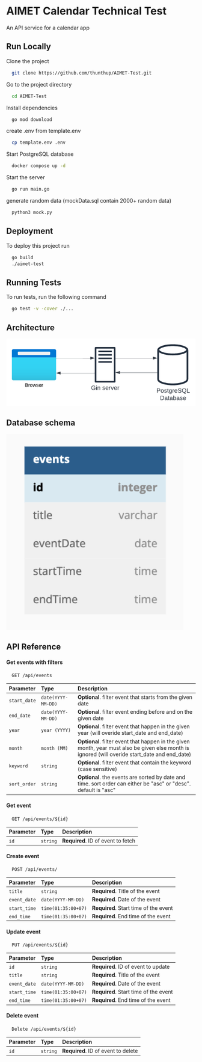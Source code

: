 
# AIMET Calendar Technical Test

An API service for a calendar app 


## Run Locally

Clone the project

```bash
  git clone https://github.com/thunthup/AIMET-Test.git
```

Go to the project directory

```bash
  cd AIMET-Test
```

Install dependencies

```bash
  go mod download
```

create .env from template.env

```bash
  cp template.env .env
```

Start PostgreSQL database

```bash
  docker compose up -d
```


Start the server

```bash
  go run main.go
```

generate random data (mockData.sql contain 2000+ random data)

```bash
  python3 mock.py
```

## Deployment

To deploy this project run

```bash
  go build
  ./aimet-test
```


## Running Tests

To run tests, run the following command

```bash
  go test -v -cover ./...
```


## Architecture

![App Screenshot](https://github.com/thunthup/AIMET-Test/blob/main/Architecture.png?raw=true)

## Database schema

![App Screenshot](https://github.com/thunthup/AIMET-Test/blob/main/Event%20Schema.png?raw=true)
## API Reference

#### Get events with filters

```http
  GET /api/events
```

| Parameter | Type     | Description                |
| :-------- | :------- | :------------------------- |
| `start_date` | `date(YYYY-MM-DD)` | **Optional**. filter event that starts from the given date |
| `end_date` | `date(YYYY-MM-DD)` | **Optional**. filter event ending before and on the given date |
| `year` | `year (YYYY)` | **Optional**. filter event that happen in the given year (will overide start_date and end_date) |
| `month` | `month (MM)` | **Optional**. filter event that happen in the given month, year must also be given else month is ignored (will overide start_date and end_date) |
| `keyword` | `string` | **Optional**. filter event that contain the keyword (case sensitive) |
| `sort_order` | `string` | **Optional**. the events are sorted by date and time. sort order can either be "asc" or "desc". default is "asc"|


#### Get event

```http
  GET /api/events/${id}
```

| Parameter | Type     | Description                       |
| :-------- | :------- | :-------------------------------- |
| `id`      | `string` | **Required**. ID of event to fetch |

#### Create event
```http
  POST /api/events/
```

| Parameter | Type     | Description                       |
| :-------- | :------- | :-------------------------------- |
| `title`      | `string` | **Required**. Title of the event   |
| `event_date` | `date(YYYY-MM-DD)` | **Required**. Date of the event|
| `start_time` | `time(01:35:00+07)` | **Required**. Start time of the event|
| `end_time` | `time(01:35:00+07)` | **Required**. End time of the event|


#### Update event
```http
  PUT /api/events/${id}
```
| Parameter | Type     | Description                       |
| :-------- | :------- | :-------------------------------- |
| `id`      | `string` | **Required**. ID of event to update |
| `title`      | `string` | **Required**. Title of the event   |
| `event_date` | `date(YYYY-MM-DD)` | **Required**. Date of the event|
| `start_time` | `time(01:35:00+07)` | **Required**. Start time of the event|
| `end_time` | `time(01:35:00+07)` | **Required**. End time of the event|

#### Delete event

```http
  Delete /api/events/${id}
```

| Parameter | Type     | Description                       |
| :-------- | :------- | :-------------------------------- |
| `id`      | `string` | **Required**. ID of event to delete |